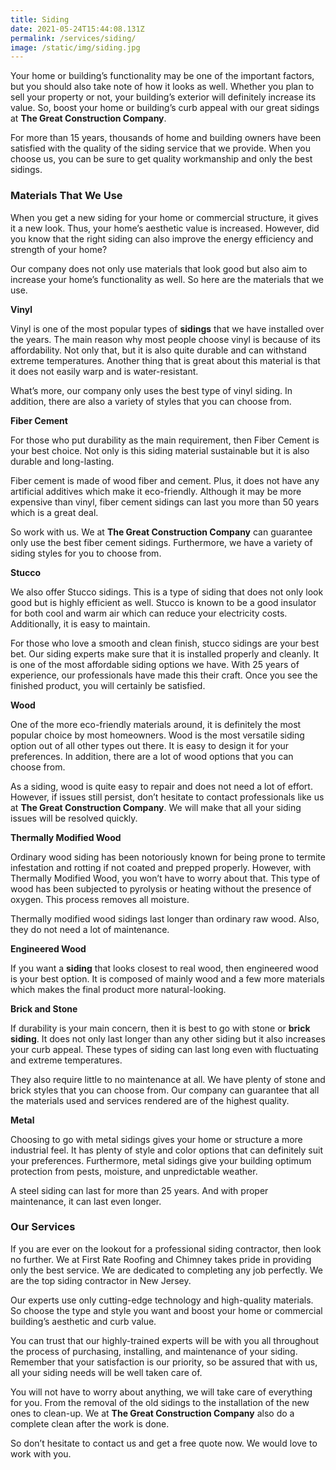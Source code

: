 ```yaml
---
title: Siding
date: 2021-05-24T15:44:08.131Z
permalink: /services/siding/
image: /static/img/siding.jpg
---
```

Your home or building’s functionality may be one of the important factors, but you should also take note of how it looks as well. Whether you plan to sell your property or not, your building’s exterior will definitely increase its value. So, boost your home or building’s curb appeal with our great sidings at **The Great Construction Company**.

For more than 15 years, thousands of home and building owners have been satisfied with the quality of the siding service that we provide. When you choose us, you can be sure to get quality workmanship and only the best sidings.

### Materials That We Use

When you get a new siding for your home or commercial structure, it gives it a new look. Thus, your home’s aesthetic value is increased. However, did you know that the right siding can also improve the energy efficiency and strength of your home?

Our company does not only use materials that look good but also aim to increase your home’s functionality as well. So here are the materials that we use.

**Vinyl**

Vinyl is one of the most popular types of **sidings** that we have installed over the years. The main reason why most people choose vinyl is because of its affordability. Not only that, but it is also quite durable and can withstand extreme temperatures. Another thing that is great about this material is that it does not easily warp and is water-resistant.

What’s more, our company only uses the best type of vinyl siding. In addition, there are also a variety of styles that you can choose from.

**Fiber Cement**

For those who put durability as the main requirement, then Fiber Cement is your best choice. Not only is this siding material sustainable but it is also durable and long-lasting.

Fiber cement is made of wood fiber and cement. Plus, it does not have any artificial additives which make it eco-friendly. Although it may be more expensive than vinyl, fiber cement sidings can last you more than 50 years which is a great deal.

So work with us. We at **The Great Construction Company** can guarantee only use the best fiber cement sidings. Furthermore, we have a variety of siding styles for you to choose from.

**Stucco**

We also offer Stucco sidings. This is a type of siding that does not only look good but is highly efficient as well. Stucco is known to be a good insulator for both cool and warm air which can reduce your electricity costs. Additionally, it is easy to maintain.

For those who love a smooth and clean finish, stucco sidings are your best bet. Our siding experts make sure that it is installed properly and cleanly. It is one of the most affordable siding options we have. With 25 years of experience, our professionals have made this their craft. Once you see the finished product, you will certainly be satisfied.

**Wood**

One of the more eco-friendly materials around, it is definitely the most popular choice by most homeowners. Wood is the most versatile siding option out of all other types out there. It is easy to design it for your preferences. In addition, there are a lot of wood options that you can choose from.

As a siding, wood is quite easy to repair and does not need a lot of effort. However, if issues still persist, don’t hesitate to contact professionals like us at **The Great Construction Company**. We will make that all your siding issues will be resolved quickly.

**Thermally Modified Wood**

Ordinary wood siding has been notoriously known for being prone to termite infestation and rotting if not coated and prepped properly. However, with Thermally Modified Wood, you won’t have to worry about that. This type of wood has been subjected to pyrolysis or heating without the presence of oxygen. This process removes all moisture.

Thermally modified wood sidings last longer than ordinary raw wood. Also, they do not need a lot of maintenance.

**Engineered Wood**

If you want a **siding** that looks closest to real wood, then engineered wood is your best option. It is composed of mainly wood and a few more materials which makes the final product more natural-looking.

**Brick and Stone**

If durability is your main concern, then it is best to go with stone or **brick siding**. It does not only last longer than any other siding but it also increases your curb appeal. These types of siding can last long even with fluctuating and extreme temperatures.

They also require little to no maintenance at all. We have plenty of stone and brick styles that you can choose from. Our company can guarantee that all the materials used and services rendered are of the highest quality.

**Metal**

Choosing to go with metal sidings gives your home or structure a more industrial feel. It has plenty of style and color options that can definitely suit your preferences. Furthermore, metal sidings give your building optimum protection from pests, moisture, and unpredictable weather.

A steel siding can last for more than 25 years. And with proper maintenance, it can last even longer.

### Our Services

If you are ever on the lookout for a professional siding contractor, then look no further. We at First Rate Roofing and Chimney takes pride in providing only the best service. We are dedicated to completing any job perfectly. We are the top siding contractor in New Jersey.

Our experts use only cutting-edge technology and high-quality materials. So choose the type and style you want and boost your home or commercial building’s aesthetic and curb value.

You can trust that our highly-trained experts will be with you all throughout the process of purchasing, installing, and maintenance of your siding. Remember that your satisfaction is our priority, so be assured that with us, all your siding needs will be well taken care of.

You will not have to worry about anything, we will take care of everything for you. From the removal of the old sidings to the installation of the new ones to clean-up. We at **The Great Construction Company** also do a complete clean after the work is done.

So don’t hesitate to contact us and get a free quote now. We would love to work with you.